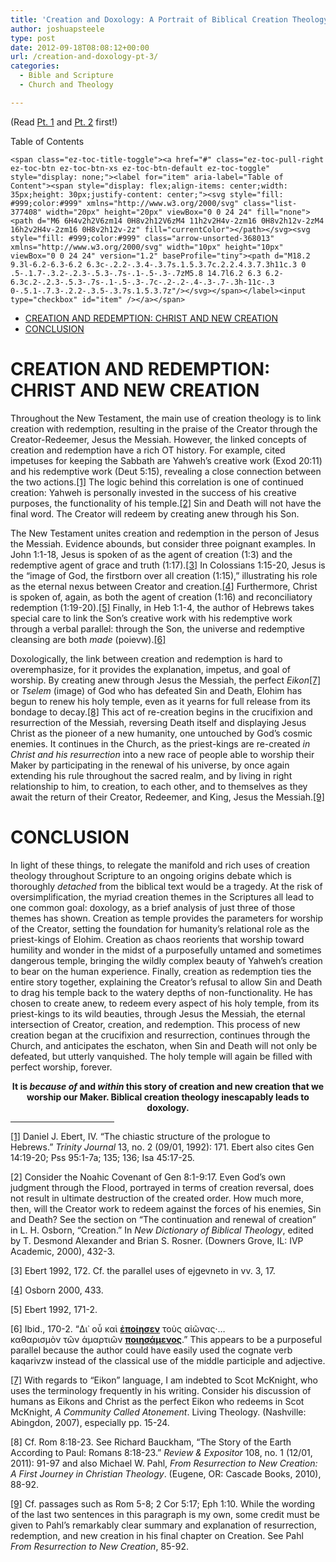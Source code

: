 ```yaml
---
title: 'Creation and Doxology: A Portrait of Biblical Creation Theology (pt. 3)'
author: joshuapsteele
type: post
date: 2012-09-18T08:08:12+00:00
url: /creation-and-doxology-pt-3/
categories:
  - Bible and Scripture
  - Church and Theology

---
```

(Read [Pt. 1][1] and [Pt. 2][2] first!)

<div id="ez-toc-container" class="ez-toc-v2_0_37 counter-hierarchy ez-toc-counter ez-toc-grey ez-toc-container-direction">
  <div class="ez-toc-title-container">
    <p class="ez-toc-title">
      Table of Contents
    </p>
    
    <span class="ez-toc-title-toggle"><a href="#" class="ez-toc-pull-right ez-toc-btn ez-toc-btn-xs ez-toc-btn-default ez-toc-toggle" style="display: none;"><label for="item" aria-label="Table of Content"><span style="display: flex;align-items: center;width: 35px;height: 30px;justify-content: center;"><svg style="fill: #999;color:#999" xmlns="http://www.w3.org/2000/svg" class="list-377408" width="20px" height="20px" viewBox="0 0 24 24" fill="none"><path d="M6 6H4v2h2V6zm14 0H8v2h12V6zM4 11h2v2H4v-2zm16 0H8v2h12v-2zM4 16h2v2H4v-2zm16 0H8v2h12v-2z" fill="currentColor"></path></svg><svg style="fill: #999;color:#999" class="arrow-unsorted-368013" xmlns="http://www.w3.org/2000/svg" width="10px" height="10px" viewBox="0 0 24 24" version="1.2" baseProfile="tiny"><path d="M18.2 9.3l-6.2-6.3-6.2 6.3c-.2.2-.3.4-.3.7s.1.5.3.7c.2.2.4.3.7.3h11c.3 0 .5-.1.7-.3.2-.2.3-.5.3-.7s-.1-.5-.3-.7zM5.8 14.7l6.2 6.3 6.2-6.3c.2-.2.3-.5.3-.7s-.1-.5-.3-.7c-.2-.2-.4-.3-.7-.3h-11c-.3 0-.5.1-.7.3-.2.2-.3.5-.3.7s.1.5.3.7z"/></svg></span></label><input type="checkbox" id="item" /></a></span>
  </div><nav>
  
  <ul class='ez-toc-list ez-toc-list-level-1' >
    <li class='ez-toc-page-1 ez-toc-heading-level-1'>
      <a class="ez-toc-link ez-toc-heading-1" href="https://joshuapsteele.com/creation-and-doxology-pt-3/#CREATION_AND_REDEMPTION_CHRIST_AND_NEW_CREATION" title="CREATION AND REDEMPTION: CHRIST AND NEW CREATION">CREATION AND REDEMPTION: CHRIST AND NEW CREATION</a>
    </li>
    <li class='ez-toc-page-1 ez-toc-heading-level-1'>
      <a class="ez-toc-link ez-toc-heading-2" href="https://joshuapsteele.com/creation-and-doxology-pt-3/#CONCLUSION" title="CONCLUSION">CONCLUSION</a>
    </li>
  </ul></nav>
</div>

# <span class="ez-toc-section" id="CREATION_AND_REDEMPTION_CHRIST_AND_NEW_CREATION"></span>CREATION AND REDEMPTION: CHRIST AND NEW CREATION<span class="ez-toc-section-end"></span>

<div>
  <p>
    Throughout the New Testament, the main use of creation theology is to link creation with redemption, resulting in the praise of the Creator through the Creator-Redeemer, Jesus the Messiah. However, the linked concepts of creation and redemption have a rich OT history. For example, cited impetuses for keeping the Sabbath are Yahweh’s creative work (Exod 20:11) and his redemptive work (Deut 5:15), revealing a close connection between the two actions.<a title="" href="/Users/Josh/Downloads/CREATION%20(2).docx#_ftn1">[1]</a> The logic behind this correlation is one of continued creation: Yahweh is personally invested in the success of his creative purposes, the functionality of his temple.<a title="" href="/Users/Josh/Downloads/CREATION%20(2).docx#_ftn2">[2]</a> Sin and Death will not have the final word. The Creator will redeem by creating anew through his Son.<br /> <!--more-->
  </p>
  
  <p>
    The New Testament unites creation and redemption in the person of Jesus the Messiah. Evidence abounds, but consider three poignant examples. In John 1:1-18, Jesus is spoken of as the agent of creation (1:3) and the redemptive agent of grace and truth (1:17).<a title="" href="/Users/Josh/Downloads/CREATION%20(2).docx#_ftn3">[3]</a> In Colossians 1:15-20, Jesus is the “image of God, the firstborn over all creation (1:15),” illustrating his role as the eternal nexus between Creator and creation.<a title="" href="/Users/Josh/Downloads/CREATION%20(2).docx#_ftn4">[4]</a> Furthermore, Christ is spoken of, again, as both the agent of creation (1:16) and reconciliatory redemption (1:19-20).<a title="" href="/Users/Josh/Downloads/CREATION%20(2).docx#_ftn5">[5]</a> Finally, in Heb 1:1-4, the author of Hebrews takes special care to link the Son’s creative work with his redemptive work through a verbal parallel: through the Son, the universe and redemptive cleansing are both <em>made </em>(poievw).<a title="" href="/Users/Josh/Downloads/CREATION%20(2).docx#_ftn6">[6]</a>
  </p>
  
  <p>
    Doxologically, the link between creation and redemption is hard to overemphasize, for it provides the explanation, impetus, and goal of worship. By creating anew through Jesus the Messiah, the perfect <em>Eikon</em><a title="" href="/Users/Josh/Downloads/CREATION%20(2).docx#_ftn7">[7]</a> or <em>Tselem</em> (image) of God who has defeated Sin and Death, Elohim has begun to renew his holy temple, even as it yearns for full release from its bondage to decay.<a title="" href="/Users/Josh/Downloads/CREATION%20(2).docx#_ftn8">[8]</a> This act of re-creation begins in the crucifixion and resurrection of the Messiah, reversing Death itself and displaying Jesus Christ as the pioneer of a new humanity, one untouched by God’s cosmic enemies. It continues in the Church, as the priest-kings are re-created <em>in Christ</em> <em>and his resurrection </em>into a new race of people able to worship their Maker by participating in the renewal of his universe, by once again extending his rule throughout the sacred realm, and by living in right relationship to him, to creation, to each other, and to themselves as they await the return of their Creator, Redeemer, and King, Jesus the Messiah.<a title="" href="/Users/Josh/Downloads/CREATION%20(2).docx#_ftn9">[9]</a>
  </p>
  
  <h1 style="text-align: left;" align="center">
    <span class="ez-toc-section" id="CONCLUSION"></span>CONCLUSION<span class="ez-toc-section-end"></span>
  </h1>
  
  <p>
    In light of these things, to relegate the manifold and rich uses of creation theology throughout Scripture to an ongoing origins debate which is thoroughly <em>detached</em> from the biblical text would be a tragedy. At the risk of oversimplification, the myriad creation themes in the Scriptures all lead to one common goal: doxology, as a brief analysis of just three of those themes has shown. Creation as temple provides the parameters for worship of the Creator, setting the foundation for humanity’s relational role as the priest-kings of Elohim. Creation as chaos reorients that worship toward humility and wonder in the midst of a purposefully untamed and sometimes dangerous temple, bringing the wildly complex beauty of Yahweh’s creation to bear on the human experience. Finally, creation as redemption ties the entire story together, explaining the Creator’s refusal to allow Sin and Death to drag his temple back to the watery depths of non-functionality. He has chosen to create anew, to redeem every aspect of his holy temple, from its priest-kings to its wild beauties, through Jesus the Messiah, the eternal intersection of Creator, creation, and redemption. This process of new creation began at the crucifixion and resurrection, continues through the Church, and anticipates the eschaton, when Sin and Death will not only be defeated, but utterly vanquished. The holy temple will again be filled with perfect worship, forever.
  </p>
  
  <p align="center">
    <strong>It is <em>because of</em> and <em>within</em> this story of creation and new creation that we worship our Maker. Biblical creation theology inescapably leads to doxology.</strong>
  </p>
</div>

<div>
  <hr align="left" size="1" width="33%" />
  
  <div>
    <p>
      <a title="" href="/Users/Josh/Downloads/CREATION%20(2).docx#_ftnref1">[1]</a> Daniel J. Ebert, IV. &#8220;The chiastic structure of the prologue to Hebrews.&#8221; <em>Trinity Journal</em> 13, no. 2 (09/01, 1992): 171. Ebert also cites Gen 14:19-20; Pss 95:1-7a; 135; 136; Isa 45:17-25.
    </p>
  </div>
  
  <div>
    <p>
      [2] Consider the Noahic Covenant of Gen 8:1-9:17. Even God’s own judgment through the Flood, portrayed in terms of creation reversal, does not result in ultimate destruction of the created order. How much more, then, will the Creator work to redeem against the forces of his enemies, Sin and Death? See the section on “The continuation and renewal of creation” in L. H. Osborn, &#8220;Creation.&#8221; In <em>New Dictionary of Biblical Theology</em>, edited by T. Desmond Alexander and Brian S. Rosner. (Downers Grove, IL: IVP Academic, 2000), 432-3.
    </p>
  </div>
  
  <div>
    <p>
      [3] Ebert 1992, 172. Cf. the parallel uses of ejgevneto in vv. 3, 17.
    </p>
  </div>
  
  <div>
    <p>
      <a title="" href="/Users/Josh/Downloads/CREATION%20(2).docx#_ftnref4">[4]</a> Osborn 2000, 433.
    </p>
  </div>
  
  <div>
    <p>
      [5] Ebert 1992, 171-2.
    </p>
  </div>
  
  <div>
    <p>
      [6] Ibid., 170-2. “Δι᾿ οὗ καὶ <strong><span style="text-decoration: underline;">ἐποίησεν</span></strong> τοὺς αἰῶνας·…καθαρισμὸν τῶν ἁμαρτιῶν <strong><span style="text-decoration: underline;">ποιησάμενος</span></strong>.” This appears to be a purposeful parallel because the author could have easily used the cognate verb kaqarivzw instead of the classical use of the middle participle and adjective.
    </p>
  </div>
  
  <div>
    <p>
      <a title="" href="/Users/Josh/Downloads/CREATION%20(2).docx#_ftnref7">[7]</a> With regards to “Eikon” language, I am indebted to Scot McKnight, who uses the terminology frequently in his writing. Consider his discussion of humans as Eikons and Christ as the perfect Eikon who redeems in Scot McKnight, <em>A Community Called Atonement</em>. Living Theology. (Nashville: Abingdon, 2007), especially pp. 15-24.
    </p>
  </div>
  
  <div>
    <p>
      [8] Cf. Rom 8:18-23. See Richard Bauckham, &#8220;The Story of the Earth According to Paul: Romans 8:18-23.&#8221; <em>Review & Expositor</em> 108, no. 1 (12/01, 2011): 91-97 and also Michael W. Pahl, <em>From Resurrection to New Creation: A First Journey in Christian Theology</em>. (Eugene, OR: Cascade Books, 2010), 88-92.
    </p>
  </div>
  
  <div>
    <p>
      <a title="" href="/Users/Josh/Downloads/CREATION%20(2).docx#_ftnref9">[9]</a> Cf. passages such as Rom 5-8; 2 Cor 5:17; Eph 1:10. While the wording of the last two sentences in this paragraph is my own, some credit must be given to Pahl’s remarkably clear summary and explanation of resurrection, redemption, and new creation in his final chapter on Creation. See Pahl <em>From Resurrection to New Creation</em>, 85-92.
    </p>
  </div>
</div>

 [1]: https://joshuapsteele.com/2012/09/17/creation-and-doxology-pt-1/ "Creation and Doxology (pt. 1)"
 [2]: https://joshuapsteele.com/2012/09/17/creation-and-doxology-pt-2/ "Creation and Doxology (pt. 2)"